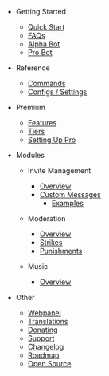 - Getting Started

  - [Quick Start](/pl/getting-started/quick-start.md)
  - [FAQs](/pl/getting-started/faq.md)
  - [Alpha Bot](/pl/getting-started/alpha.md)
  - [Pro Bot](/pl/getting-started/pro.md)

- Reference

  - [Commands](/pl/reference/commands.md)
  - [Configs / Settings](/pl/reference/settings.md)

- Premium

  - [Features](/pl/premium/features.md)
  - [Tiers](/pl/premium/tiers.md)
  - [Setting Up Pro](/pl/premium/setting-up.md)

- Modules

  - Invite Management

    - [Overview](/pl/modules/invites/commands.md)
    - [Custom Messages](/pl/modules/invites/custom-messages.md)
      - [Examples](/pl/modules/invites/examples.md)

  - Moderation

    - [Overview](/pl/modules/moderation/overview.md)
    - [Strikes](/pl/modules/moderation/strikes.md)
    - [Punishments](/pl/modules/moderation/punishments.md)

  - Music

    - [Overview](/pl/modules/music/overview.md)

- Other

  - [Webpanel](/pl/other/webpanel.md)
  - [Translations](/pl/other/translations.md)
  - [Donating](/pl/other/donating.md)
  - [Support](/pl/other/support.md)
  - [Changelog](/pl/other/changelog.md)
  - [Roadmap](/pl/other/roadmap.md)
  - [Open Source](/pl/other/open-source.md)
